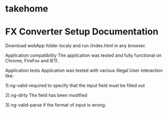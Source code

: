 # takehome
# FX Converter Setup Documentation

Download webApp folder localy and run /index.html in any browser.

Application compatibility
The application was tested and fully functional on Chrome, FireFox and IE11.

Application tests
Application was tested with various illegal User interaction like:

1).ng-valid-required to specify that the input field must be filled out

2).ng-dirty The field has been modified

3).ng-valid-parse if the format of input is wrong.
